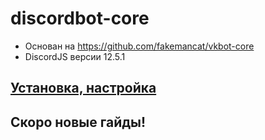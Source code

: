# discordbot-core

* Основан на https://github.com/fakemancat/vkbot-core
* DiscordJS версии 12.5.1

## [Установка, настройка](https://github.com/tailsjs/discordbot-core/blob/master/docs/Installing.md)
## Скоро новые гайды!